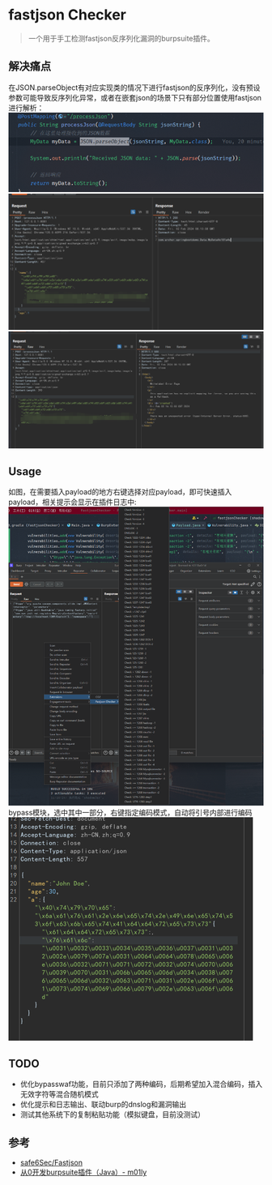 # fastjson Checker
> 一个用于手工检测fastjson反序列化漏洞的burpsuite插件。
## 解决痛点
在JSON.parseObject有对应实现类的情况下进行fastjson的反序列化，没有预设参数可能导致反序列化异常，或者在嵌套json的场景下只有部分位置使用fastjson进行解析：
![img_2.png](img/img_2.png)
![img_3.png](img/img_3.png)
![img_4.png](img/img_4.png)
## Usage
如图，在需要插入payload的地方右键选择对应payload，即可快速插入payload，相关提示会显示在插件日志中:
![img.png](img/img.png)
bypass模块，选中其中一部分，右键指定编码模式，自动将引号内部进行编码
![img_1.png](img/img_1.png)
## TODO
- 优化bypasswaf功能，目前只添加了两种编码，后期希望加入混合编码，插入无效字符等混合随机模式
- 优化提示和日志输出、联动burp的dnslog和漏洞输出
- 测试其他系统下的复制粘贴功能（模拟键盘，目前没测试）

## 参考
- [safe6Sec/Fastjson](https://github.com/safe6Sec/Fastjson)
- [从0开发burpsuite插件（Java）- m01ly](https://m01ly.github.io/2021/05/21/burpsuite-develop/)